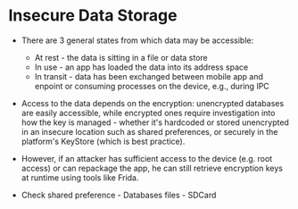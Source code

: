 # Insecure Data Storage
- There are 3 general states from which data may be accessible: 
    - At rest - the data is sitting in a file or data store
    - In use - an app has loaded the data into its address space
    - In transit - data has been exchanged between mobile app and enpoint or consuming processes on the 
        device, e.g., during IPC


- Access to the data depends on the encryption: unencrypted databases are easily accessible, while encrypted ones require investigation into how the key is managed - whether it's hardcoded or stored unencrypted in an insecure location such as shared preferences, or securely in the platform's KeyStore (which is best practice).

- However, if an attacker has sufficient access to the device (e.g. root access) or can repackage the app, he can still retrieve encryption keys at runtime using tools like Frida.

- Check shared preference - Databases files - SDCard